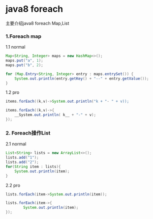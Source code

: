 # java8 foreach
主要介绍java8 foreach Map,List

### 1.Foreach map

1.1 normal
```java
Map<String, Integer> maps = new HashMap<>();
maps.put("a", 1);
maps.put("b", 2);

for (Map.Entry<String, Integer> entry : maps.entrySet()) {
	System.out.println(entry.getKey() + "--" + entry.getValue());
}
```
1.2 pro

```java
items.forEach((k,v)->System.out.println("k + "- " + v));

items.forEach((k,v)->{
	__System.out.println( k__ + "-" + v);
});
```

### 2. Foreach操作List

2.1 normal

```java
List<String> lists = new ArrayList<>();
lists.add("1");
lists.add("2");
for(String item : lists){
	System.out.println(item);
}
```

2.2 pro
```java
lists.forEach(item->System.out.println(item));

lists.forEach(item->{
		System.out.println(item);
});
```

